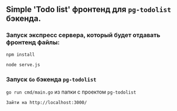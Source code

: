 ## Simple 'Todo list' фронтенд для `pg-todolist` бэкенда.

### Запуск экспресс сервера, который будет отдавать фронтенд файлы:

`npm install`

`node serve.js`

### Запуск `Go` бэкенда `pg-todolist`

`go run cmd/main.go`  из папки с проектом `pg-todolist`

`Зайти на http://localhost:3000/`

